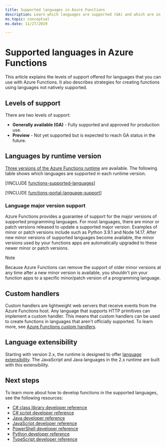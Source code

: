 ```yaml
---
title: Supported languages in Azure Functions
description: Learn which languages are supported (GA) and which are in preview, and ways to extend Functions development to other languages.
ms.topic: conceptual
ms.date: 11/27/2019

---
```


# Supported languages in Azure Functions

This article explains the levels of support offered for languages that you can use with Azure Functions. It also describes strategies for creating functions using languages not natively supported.

## Levels of support

There are two levels of support:

* **Generally available (GA)** - Fully supported and approved for production use.
* **Preview** - Not yet supported but is expected to reach GA status in the future.

## Languages by runtime version 

[Three versions of the Azure Functions runtime](functions-versions.md) are available. The following table shows which languages are supported in each runtime version.

[!INCLUDE [functions-supported-languages](../../includes/functions-supported-languages.md)]

[!INCLUDE [functions-portal-language-support](../../includes/functions-portal-language-support.md)]

### Language major version support

Azure Functions provides a guarantee of support for the major versions of supported programming languages. For most languages, there are minor or patch versions released to update a supported major version. Examples of minor or patch versions include such as Python 3.9.1 and Node 14.17. After new minor versions of supported languages become available, the minor versions used by your functions apps are automatically upgraded to these newer minor or patch versions. 

> [!NOTE]
>Because Azure Functions can remove the support of older minor versions at any time after a new minor version is available, you shouldn't pin your function apps to a specific minor/patch version of a programming language.  
>

## Custom handlers

Custom handlers are lightweight web servers that receive events from the Azure Functions host. Any language that supports HTTP primitives can implement a custom handler. This means that custom handlers can be used to create functions in languages that aren't officially supported. To learn more, see [Azure Functions custom handlers](functions-custom-handlers.md).

## Language extensibility

Starting with version 2.x, the runtime is designed to offer [language extensibility](https://github.com/Azure/azure-webjobs-sdk-script/wiki/Language-Extensibility). The JavaScript and Java languages in the 2.x runtime are built with this extensibility.

## Next steps

To learn more about how to develop functions in the supported languages, see the following resources:

+ [C# class library developer reference](functions-dotnet-class-library.md)
+ [C# script developer reference](functions-reference-csharp.md)
+ [Java developer reference](functions-reference-java.md)
+ [JavaScript developer reference](functions-reference-node.md)
+ [PowerShell developer reference](functions-reference-powershell.md)
+ [Python developer reference](functions-reference-python.md)
+ [TypeScript developer reference](functions-reference-node.md#typescript)
